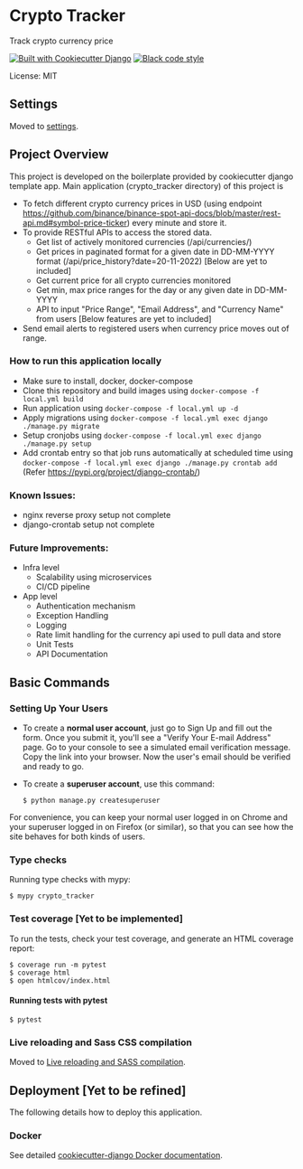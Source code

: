 # Crypto Tracker

Track crypto currency price

[![Built with Cookiecutter Django](https://img.shields.io/badge/built%20with-Cookiecutter%20Django-ff69b4.svg?logo=cookiecutter)](https://github.com/cookiecutter/cookiecutter-django/)
[![Black code style](https://img.shields.io/badge/code%20style-black-000000.svg)](https://github.com/ambv/black)

License: MIT

## Settings

Moved to [settings](http://cookiecutter-django.readthedocs.io/en/latest/settings.html).

## Project Overview

This project is developed on the boilerplate provided by cookiecutter django template app.
Main application (crypto_tracker directory) of this project is
 - To fetch different crypto currency prices in USD (using endpoint https://github.com/binance/binance-spot-api-docs/blob/master/rest-api.md#symbol-price-ticker) every minute and store it.
 - To provide RESTful APIs to access the stored data.
    - Get list of actively monitored currencies (/api/currencies/)
    - Get prices in paginated format for a given date in DD-MM-YYYY format (/api/price_history?date=20-11-2022)
    [Below are yet to included]
    - Get current price for all crypto currencies monitored
    - Get min, max price ranges for the day or any given date in DD-MM-YYYY
    - API to input "Price Range", "Email Address", and "Currency Name" from users
 [Below features are yet to included]
 - Send email alerts to registered users when currency price moves out of range.

### How to run this application locally
 - Make sure to install, docker, docker-compose
 - Clone this repository and build images using  `docker-compose -f local.yml build`
 - Run application using `docker-compose -f local.yml up -d`
 - Apply migrations using `docker-compose -f local.yml exec django ./manage.py migrate`
 - Setup cronjobs using `docker-compose -f local.yml exec django ./manage.py setup`
 - Add crontab entry so that job runs automatically at scheduled time using `docker-compose -f local.yml exec django ./manage.py crontab add` (Refer https://pypi.org/project/django-crontab/)

### Known Issues:
 - nginx reverse proxy setup not complete
 - django-crontab setup not complete

### Future Improvements:
 - Infra level
    - Scalability using microservices
    - CI/CD pipeline
 - App level
    - Authentication mechanism
    - Exception Handling
    - Logging
    - Rate limit handling for the currency api used to pull data and store
    - Unit Tests
    - API Documentation

## Basic Commands

### Setting Up Your Users

-   To create a **normal user account**, just go to Sign Up and fill out the form. Once you submit it, you'll see a "Verify Your E-mail Address" page. Go to your console to see a simulated email verification message. Copy the link into your browser. Now the user's email should be verified and ready to go.

-   To create a **superuser account**, use this command:

        $ python manage.py createsuperuser

For convenience, you can keep your normal user logged in on Chrome and your superuser logged in on Firefox (or similar), so that you can see how the site behaves for both kinds of users.

### Type checks

Running type checks with mypy:

    $ mypy crypto_tracker

### Test coverage [Yet to be implemented]

To run the tests, check your test coverage, and generate an HTML coverage report:

    $ coverage run -m pytest
    $ coverage html
    $ open htmlcov/index.html

#### Running tests with pytest

    $ pytest

### Live reloading and Sass CSS compilation

Moved to [Live reloading and SASS compilation](https://cookiecutter-django.readthedocs.io/en/latest/developing-locally.html#sass-compilation-live-reloading).

## Deployment [Yet to be refined]

The following details how to deploy this application.

### Docker

See detailed [cookiecutter-django Docker documentation](http://cookiecutter-django.readthedocs.io/en/latest/deployment-with-docker.html).
